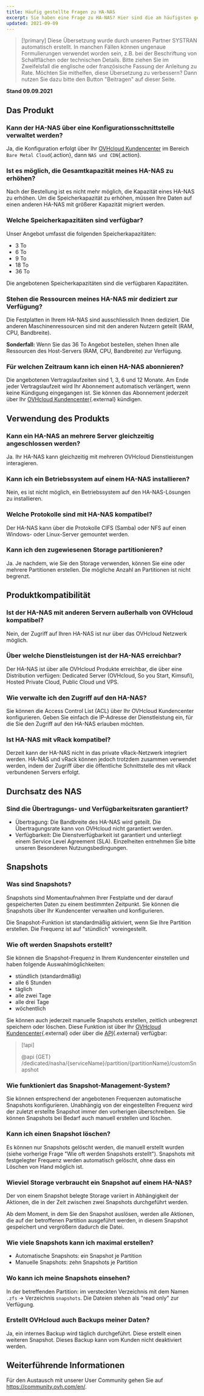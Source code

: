 ```yaml
---
title: Häufig gestellte Fragen zu HA-NAS
excerpt: Sie haben eine Frage zu HA-NAS? Hier sind die am häufigsten gestellten Fragen und Antworten
updated: 2021-09-09
---
```


> [!primary]
> Diese Übersetzung wurde durch unseren Partner SYSTRAN automatisch erstellt. In manchen Fällen können ungenaue Formulierungen verwendet worden sein, z.B. bei der Beschriftung von Schaltflächen oder technischen Details. Bitte ziehen Sie im Zweifelsfall die englische oder französische Fassung der Anleitung zu Rate. Möchten Sie mithelfen, diese Übersetzung zu verbessern? Dann nutzen Sie dazu bitte den Button "Beitragen" auf dieser Seite.
>

**Stand 09.09.2021**

## Das Produkt

### Kann der HA-NAS über eine Konfigurationsschnittstelle verwaltet werden?

Ja, die Konfiguration erfolgt über Ihr [OVHcloud Kundencenter](https://www.ovh.com/auth/?action=gotomanager&from=https://www.ovh.de/&ovhSubsidiary=de) im Bereich `Bare Metal Cloud`{.action}, dann `NAS und CDN`{.action}.

### Ist es möglich, die Gesamtkapazität meines HA-NAS zu erhöhen?

Nach der Bestellung ist es nicht mehr möglich, die Kapazität eines HA-NAS zu erhöhen. Um die Speicherkapazität zu erhöhen, müssen Ihre Daten auf einen anderen HA-NAS mit größerer Kapazität migriert werden.

### Welche Speicherkapazitäten sind verfügbar?

Unser Angebot umfasst die folgenden Speicherkapazitäten:

- 3 To
- 6 To
- 9 To
- 18 To
- 36 To

Die angebotenen Speicherkapazitäten sind die verfügbaren Kapazitäten.

### Stehen die Ressourcen meines HA-NAS mir dediziert zur Verfügung?

Die Festplatten in Ihrem HA-NAS sind ausschliesslich Ihnen dediziert. Die anderen Maschinenressourcen sind mit den anderen Nutzern geteilt (RAM, CPU, Bandbreite).

**Sonderfall:** Wenn Sie das 36 To Angebot bestellen, stehen Ihnen alle Ressourcen des Host-Servers (RAM, CPU, Bandbreite) zur Verfügung.

### Für welchen Zeitraum kann ich einen HA-NAS abonnieren?

Die angebotenen Vertragslaufzeiten sind 1, 3, 6 und 12 Monate. Am Ende jeder Vertragslaufzeit wird Ihr Abonnement automatisch verlängert, wenn keine Kündigung eingegangen ist. Sie können das Abonnement jederzeit über Ihr [OVHcloud Kundencenter](https://www.ovh.com/auth/?action=gotomanager&from=https://www.ovh.de/&ovhSubsidiary=de){.external} kündigen.

## Verwendung des Produkts

### Kann ein HA-NAS an mehrere Server gleichzeitig angeschlossen werden?

Ja. Ihr HA-NAS kann gleichzeitig mit mehreren OVHcloud Dienstleistungen interagieren.

### Kann ich ein Betriebssystem auf einem HA-NAS installieren?

Nein, es ist nicht möglich, ein Betriebssystem auf den HA-NAS-Lösungen zu installieren.

### Welche Protokolle sind mit HA-NAS kompatibel?

Der HA-NAS kann über die Protokolle CIFS (Samba) oder NFS auf einen Windows- oder Linux-Server gemountet werden.

### Kann ich den zugewiesenen Storage partitionieren?

Ja. Je nachdem, wie Sie den Storage verwenden, können Sie eine oder mehrere Partitionen erstellen. Die mögliche Anzahl an Partitionen ist nicht begrenzt.

## Produktkompatibilität

### Ist der HA-NAS mit anderen Servern außerhalb von OVHcloud kompatibel?

Nein, der Zugriff auf Ihren HA-NAS ist nur über das OVHcloud Netzwerk möglich.

### Über welche Dienstleistungen ist der HA-NAS erreichbar?

Der HA-NAS ist über alle OVHcloud Produkte erreichbar, die über eine Distribution verfügen: Dedicated Server (OVHcloud, So you Start, Kimsufi), Hosted Private Cloud, Public Cloud und VPS.

### Wie verwalte ich den Zugriff auf den HA-NAS?

Sie können die Access Control List (ACL) über Ihr OVHcloud Kundencenter konfigurieren. Geben Sie einfach die IP-Adresse der Dienstleistung ein, für die Sie den Zugriff auf den HA-NAS erlauben möchten.

### Ist HA-NAS mit vRack kompatibel?

Derzeit kann der HA-NAS nicht in das private vRack-Netzwerk integriert werden. HA-NAS und vRack können jedoch trotzdem zusammen verwendet werden, indem der Zugriff über die öffentliche Schnittstelle des mit vRack verbundenen Servers erfolgt.

## Durchsatz des NAS

### Sind die Übertragungs- und Verfügbarkeitsraten garantiert?

- Übertragung: Die Bandbreite des HA-NAS wird geteilt. Die Übertragungsrate kann von OVHcloud nicht garantiert werden.
- Verfügbarkeit: Die Dienstverfügbarkeit ist garantiert und unterliegt einem Service Level Agreement (SLA). Einzelheiten entnehmen Sie bitte unseren Besonderen Nutzungsbedingungen.

## Snapshots

### Was sind Snapshots?

Snapshots sind Momentaufnahmen Ihrer Festplatte und der darauf gespeicherten Daten zu einem bestimmten Zeitpunkt. Sie können die Snapshots über Ihr Kundencenter verwalten und konfigurieren.

Die Snapshot-Funktion ist standardmäßig aktiviert, wenn Sie Ihre Partition erstellen. Die Frequenz ist auf "stündlich" voreingestellt.

### Wie oft werden Snapshots erstellt?

Sie können die Snapshot-Frequenz in Ihrem Kundencenter einstellen und haben folgende Auswahlmöglichkeiten:  

- stündlich (standardmäßig)
- alle 6 Stunden
- täglich
- alle zwei Tage
- alle drei Tage
- wöchentlich

Sie können auch jederzeit manuelle Snapshots erstellen, zeitlich unbegrenzt speichern oder löschen. Diese Funktion ist über Ihr [OVHcloud Kundencenter](https://www.ovh.com/auth/?action=gotomanager&from=https://www.ovh.de/&ovhSubsidiary=de){.external} oder über die [API](https://ca.api.ovh.com/){.external} verfügbar:

> [!api]
>
> @api {GET} /dedicated/nasha/{serviceName}/partition/{partitionName}/customSnapshot
>

### Wie funktioniert das Snapshot-Management-System?

Sie können entsprechend der angebotenen Frequenzen automatische Snapshots konfigurieren. Unabhängig von der eingestellten Frequenz wird der zuletzt erstellte Snapshot immer den vorherigen überschreiben. Sie können Snapshots bei Bedarf auch manuell erstellen und löschen.

### Kann ich einen Snapshot löschen?

Es können nur Snapshots gelöscht werden, die manuell erstellt wurden (siehe vorherige Frage "Wie oft werden Snapshots erstellt"). Snapshots mit festgelegter Frequenz werden automatisch gelöscht, ohne dass ein Löschen von Hand möglich ist.

### Wieviel Storage verbraucht ein Snapshot auf einem HA-NAS?

Der von einem Snapshot belegte Storage variiert in Abhängigkeit der Aktionen, die in der Zeit zwischen zwei Snapshots durchgeführt werden.

Ab dem Moment, in dem Sie den Snapshot auslösen, werden alle Aktionen, die auf der betroffenen Partition ausgeführt werden, in diesem Snapshot gespeichert und vergrößern dadurch die Datei.

### Wie viele Snapshots kann ich maximal erstellen?

- Automatische Snapshots: ein Snapshot je Partition
- Manuelle Snapshots: zehn Snapshots je Partition

### Wo kann ich meine Snapshots einsehen?

In der betreffenden Partition: im versteckten Verzeichnis mit dem Namen `.zfs` → Verzeichnis `snapshots`. Die Dateien stehen als "read only" zur Verfügung.

### Erstellt OVHcloud auch Backups meiner Daten?

Ja, ein internes Backup wird täglich durchgeführt. Diese erstellt einen weiteren Snapshot. Dieses Backup kann vom Kunden nicht deaktiviert werden.

## Weiterführende Informationen

Für den Austausch mit unserer User Community gehen Sie auf <https://community.ovh.com/en/>.
